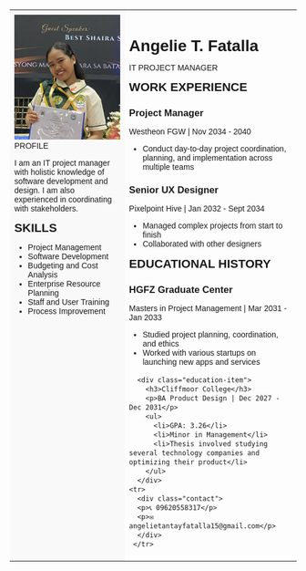 <!DOCTYPE html>
<html lang="en">
<head>
<title>Angelie T. Fatalla - IT Project Manager</title>
<style>
  profile pic 
  {
    widht: 150;
    height: 150:
  }
body {
  font-family: Arial, sans-serif;
  margin: 20px;
}
table {
  width: 100%;
  border-collapse: collapse;
}
td {
  padding: 8px;
  vertical-align: top;
}
.left-column {
  width: 40%;
  background-color: #f9f9f9;
}

.profile-section {
  margin-bottom: 20px;
}

.skills-section {
  margin-bottom: 20px;
}
.right-column {
  width: 60%;
}
h1 {
  font-size: 2em;
  margin-bottom: 5px;
}
h2 {
  font-size: 1.5em;
  margin-top: 0;
  margin-bottom: 10px;
}
h3 {
  font-size: 1.2em;
  margin-bottom: 5px;
}
.work-experience-item {
  margin-bottom: 15px;
}
.education-item {
  margin-bottom: 15px;
}
.contact-info {
  margin-top: 20px;
  font-size: 0.9em;
}
</style>
</head>
<body>

<table>
  <tr>
    <td class="left-column">
      <div class="PROFILE SECTION">
        <img src="ecaebfe5-ceb0-4487-810f-4e3812dfe7ab.jpg" alt="Angelie"
        <h2>PROFILE</h2>
        <p>I am an IT project manager with holistic knowledge of software development and design. I am also experienced in coordinating with stakeholders.</p>
      </div>
      <div class="skills-section">
        <h2>SKILLS</h2>
        <ul>
          <li>Project Management</li>
          <li>Software Development</li>
          <li>Budgeting and Cost Analysis</li>
          <li>Enterprise Resource Planning</li>
          <li>Staff and User Training</li>
          <li>Process Improvement</li>
        </ul>
      </div>
    </td>
    <td class="right-column">
      <h1>Angelie T. Fatalla</h1>
      <p>IT PROJECT MANAGER</p>
      <h2>WORK EXPERIENCE</h2>
      <div class="work-experience-item">
        <h3>Project Manager</h3>
        <p>Westheon FGW | Nov 2034 - 2040</p>
        <ul>
          <li>Conduct day-to-day project coordination, planning, and implementation across multiple teams</li>
        </ul>
      </div>
      <div class="work-experience-item">
        <h3>Senior UX Designer</h3>
        <p>Pixelpoint Hive | Jan 2032 - Sept 2034</p>
        <ul>
          <li>Managed complex projects from start to finish</li>
          <li>Collaborated with other designers</li>
        </ul>
      </div>
      <h2>EDUCATIONAL HISTORY</h2>
      <div class="education-item">
        <h3>HGFZ Graduate Center</h3>
        <p>Masters in Project Management | Mar 2031 - Jan 2033</p>
        <ul>
          <li>Studied project planning, coordination, and ethics</li>
          <li>Worked with various startups on launching new apps and services</li>
        </ul>
      </div>

      <div class="education-item">
        <h3>Cliffmoor College</h3>
        <p>BA Product Design | Dec 2027 - Dec 2031</p>
        <ul>
          <li>GPA: 3.26</li>
          <li>Minor in Management</li>
          <li>Thesis involved studying several technology companies and optimizing their product</li>
        </ul>
      </div>
    <tr>
      <div class="contact">
      <p>📞 09620558317</p>
      <p>✉️ angelietantayfatalla15@gmail.com</p>
      </div>
     </tr>
</table>
</body>
</html>
